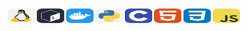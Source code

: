 ##
<div style="display: inline_flex"><br>
        <img align="center" height="30" width="55"  src="./icons/Linux-Light.svg" alt="">
        <img align="center" height="30" width="55"  src="./icons/Bash-Dark.svg" alt="">
        <img align="center" height="30" width="55"  src="./icons/Docker.svg" alt="">
        <img align="center" height="30" width="55"  src="./icons/Python-Light.svg" alt="">  
        <img align="center" height="30" width="55"  src="./icons/C.svg" alt="">
        <img align="center" height="30" width="55"  src="./icons/HTML.svg" alt="">
        <img align="center" height="30" width="55"  src="./icons/CSS.svg" alt="">
        <img align="center" height="30" width="55"  src="./icons/JavaScript.svg" alt="">
</div>      

 ##
